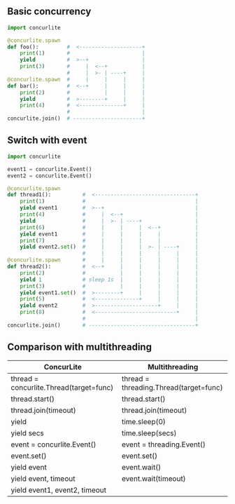 ## Basic concurrency

```python
import concurlite

@concurlite.spawn
def foo():         #  <--------------------+
    print(1)       #                       |
    yield          #  >--+                 |
    print(3)       #     |  <--+           |
                   #     |  >- | ----+     |
@concurlite.spawn  #     |     |     |     |
def bar():         #  <--+     |     |     |
    print(2)       #           |     |     |
    yield          #  >--------+     |     |
    print(4)       #  <--------------+     |
                   #                       |
concurlite.join()  # ----------------------+
```

## Switch with event

```python
import concurlite

event1 = concurlite.Event()
event2 = concurlite.Event()

@concurlite.spawn
def thread1():          #  <--------------------------------+
    print(1)            #                                   |
    yield event1        #  >--+                             |
    print(4)            #     |  <--+                       |
    yield               #     |  >- | ----+                 |
    print(6)            #     |     |     |  <--+           |
    yield event1        #     |     |     |     |           |
    print(7)            #     |     |     |     |           |
    yield event2.set()  #     |     |     |  >- | ----+     |
                        #     |     |     |     |     |     |
@concurlite.spawn       #     |     |     |     |     |     |
def thread2():          #  <--+     |     |     |     |     |
    print(2)            #           |     |     |     |     |
    yield 1             # sleep 1s  |     |     |     |     |
    print(3)            #           |     |     |     |     |
    yield event1.set()  #  >--------+     |     |     |     |
    print(5)            #  <--------------+     |     |     |
    yield event2        #  >--------------------+     |     |
    print(8)            #  <--------------------------+     |
                        #                                   |
concurlite.join()       # ----------------------------------+
```

## Comparison with multithreading

| ConcurLite                              | Multithreading                         |
|-----------------------------------------|----------------------------------------|
| thread = concurlite.Thread(target=func) | thread = threading.Thread(target=func) |
| thread.start()                          | thread.start()                         |
| thread.join(timeout)                    | thread.join(timeout)                   |
| yield                                   | time.sleep(0)                          |
| yield secs                              | time.sleep(secs)                       |
| event = concurlite.Event()              | event = threading.Event()              |
| event.set()                             | event.set()                            |
| yield event                             | event.wait()                           |
| yield event, timeout                    | event.wait(timeout)                    |
| yield event1, event2, timeout           |                                        |
